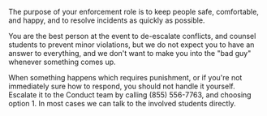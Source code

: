 The purpose of your enforcement role is to keep people safe, comfortable, and happy, and to resolve incidents as
quickly as possible.

You are the best person at the event to de-escalate conflicts, and counsel students to prevent minor violations, but
we do not expect you to have an answer to everything, and we don't want to make you into the "bad guy" whenever
something comes up.

When something happens which requires punishment, or if you're not immediately sure how to respond, you should not
handle it yourself. Escalate it to the Conduct team by calling (855) 556-7763, and choosing option 1. In most cases
we can talk to the involved students directly.
